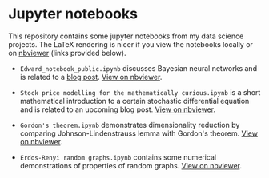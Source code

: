 # Jupyter notebooks

This repository contains some jupyter notebooks from my data science projects. The LaTeX rendering is nicer if you view the notebooks locally or on [nbviewer](https://nbviewer.jupyter.org/) (links provided below).

* `Edward_notebook_public.ipynb` discusses Bayesian neural networks and is related to a [blog post](https://qvik.com/news/data-science-bayesian-neural-networks-edward/). [View on nbviewer](https://nbviewer.jupyter.org/github/mikkokemppainen/Jupyter_notebooks/blob/master/Edward_notebook_public.ipynb).

* `Stock price modelling for the mathematically curious.ipynb` is a short mathematical introduction to a certain stochastic differential equation and is related to an upcoming blog post. [View on nbviewer](https://nbviewer.jupyter.org/github/mikkokemppainen/Jupyter_notebooks/blob/master/Stock%20price%20modelling%20for%20the%20mathematically%20curious.ipynb).

* `Gordon's theorem.ipynb` demonstrates dimensionality reduction by comparing Johnson-Lindenstrauss lemma with Gordon's theorem. [View on nbviewer](https://nbviewer.jupyter.org/github/mikkokemppainen/Jupyter_notebooks/blob/master/Gordon%27s%20theorem.ipynb).

* `Erdos-Renyi random graphs.ipynb` contains some numerical demonstrations of properties of random graphs. [View on nbviewer](https://nbviewer.jupyter.org/github/mikkokemppainen/Jupyter_notebooks/blob/master/Erdos-Renyi%20random%20graphs.ipynb).
